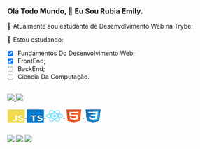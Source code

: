 ### Olá Todo Mundo, 👋 Eu Sou Rubia Emily.

💚 Atualmente sou estudante de Desenvolvimento Web na Trybe;

🌱 Estou estudando:
 - [x] Fundamentos Do Desenvolvimento Web;
 - [x] FrontEnd;
 - [ ] BackEnd;
 - [ ] Ciencia Da Computação.
 ##
 <div>
 <a href="https://github.com/rubiaemilly29">
  <img height="180em" src="https://github-readme-stats.vercel.app/api?username=rubiaemilly29&show_icons=true&theme=nightowl&include_all_commits=true&count_private=true"/>
  <img height="180em" src="https://github-readme-stats.vercel.app/api/top-langs/?username=rubiaemilly29&layout=compact&langs_count=7&theme=nightowl"/>
</div>
 <div style="display: inline_block"><br>
  <img align="center" alt="Js" height="30" width="40" src="https://raw.githubusercontent.com/devicons/devicon/master/icons/javascript/javascript-plain.svg">
  <img align="center" alt="Ts" height="30" width="40" src="https://raw.githubusercontent.com/devicons/devicon/master/icons/typescript/typescript-plain.svg">
  <img align="center" alt="React" height="30" width="40" src="https://raw.githubusercontent.com/devicons/devicon/master/icons/react/react-original.svg">
  <img align="center" alt="HTML" height="30" width="40" src="https://raw.githubusercontent.com/devicons/devicon/master/icons/html5/html5-original.svg">
  <img align="center" alt="CSS" height="30" width="40" src="https://raw.githubusercontent.com/devicons/devicon/master/icons/css3/css3-original.svg">
</div>
 
 ##
  
  <div> 
  <a href="https://rubiaemilly29.github.io/Portifolio/" target="_blank"><img src="https://img.shields.io/badge/-Portfolio-purple?style=for-the-badge&logoColor=white" target="_blank"></a>
  <a href = "mailto:rubiaemilly29@gmail.com" target="_blank" ><img src="https://img.shields.io/badge/-Gmail-%23333?style=for-the-badge&logo=gmail&logoColor=white" target="_blank"></a>
  <a href="https://www.linkedin.com/in/rubiaemily/" target="_blank"><img src="https://img.shields.io/badge/-LinkedIn-%230077B5?style=for-the-badge&logo=linkedin&logoColor=white" target="_blank"></a> 
 
</div>

